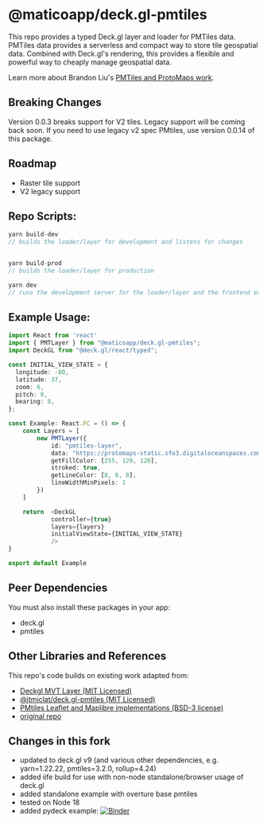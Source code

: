 # @maticoapp/deck.gl-pmtiles

This repo provides a typed Deck.gl layer and loader for PMTiles data. PMTiles data provides a serverless and compact way to store tile geospatial data. Combined with Deck.gl's rendering, this provides a flexible and powerful way to cheaply manage geospatial data.

Learn more about Brandon Liu's [PMTiles and ProtoMaps work](https://github.com/protomaps/PMTiles).

## Breaking Changes
Version 0.0.3 breaks support for V2 tiles. Legacy support will be coming back soon. If you need to use legacy v2 spec PMtiles, use version 0.0.14 of this package.
## Roadmap
- Raster tile support
- V2 legacy support
## Repo Scripts:

```js
yarn build-dev
// builds the loader/layer for development and listens for changes


yarn build-prod
// builds the loader/layer for production

yarn dev
// runs the development server for the loader/layer and the frontend example
```


## Example Usage:

```typescript
import React from 'react'
import { PMTLayer } from "@maticoapp/deck.gl-pmtiles";
import DeckGL from "@deck.gl/react/typed";

const INITIAL_VIEW_STATE = {
  longitude: -80,
  latitude: 37,
  zoom: 6,
  pitch: 0,
  bearing: 0,
};

const Example: React.FC = () => {
    const Layers = [
        new PMTLayer({
            id: "pmtiles-layer",
            data: "https://protomaps-static.sfo3.digitaloceanspaces.com/mantle-trial.pmtiles",
            getFillColor: [255, 120, 120],
            stroked: true,
            getLineColor: [8, 8, 8],
            lineWidthMinPixels: 1
        })
    ]

    return  <DeckGL
            controller={true}
            layers={layers}
            initialViewState={INITIAL_VIEW_STATE}
            />
}

export default Example

```

## Peer Dependencies

You must also install these packages in your app:

- deck.gl
- pmtiles

## Other Libraries and References


This repo's code builds on existing work adapted from:

- [Deckgl MVT Layer (MIT Licensed)](https://github.com/visgl/deck.gl/blob/master/modules/geo-layers/src/mvt-layer/mvt-layer.ts)
- [@jtmiclat/deck.gl-pmtiles (MIT Licensed)](https://github.com/jtmiclat/deck.gl-pmtiles)
- [PMtiles Leaflet and Maplibre implementations (BSD-3 license)](https://github.com/protomaps/PMTiles/tree/master/js)
- [original repo](https://github.com/Matico-Platform/deck.gl-pmtiles)

## Changes in this fork

- updated to deck.gl v9 (and various other dependencies, e.g. yarn=1.22.22, pmtiles=3.2.0, rollup=4.24)
- added iife build for use with non-node standalone/browser usage of deck.gl
- added standalone example with overture base pmtiles
- tested on Node 18
- added pydeck example: [![Binder](https://mybinder.org/badge_logo.svg)](https://mybinder.org/v2/gh/prusswan/deck.gl-pmtiles/overture?filepath=example/public/pydeck_test.ipynb)